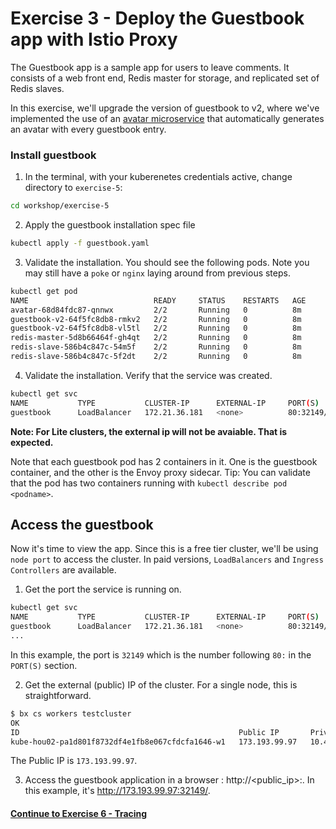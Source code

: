 # Exercise 3 - Deploy the Guestbook app with Istio Proxy

The Guestbook app is a sample app for users to leave comments. It consists of a web front end, Redis master for storage, and replicated set of Redis slaves.

In this exercise, we'll upgrade the version of guestbook to v2, where we've implemented the use of an [avatar microservice](https://github.com/tobiaslins/avatar/) that automatically generates an avatar with every guestbook entry.

### Install guestbook
1. In the terminal, with your kuberenetes credentials active, change directory to `exercise-5`:
  ```sh
  cd workshop/exercise-5
  ```
2. Apply the guestbook installation spec file
  ```sh
  kubectl apply -f guestbook.yaml
  ```

3. Validate the installation. You should see the following pods. Note you may still have a `poke` or `nginx` laying around from previous steps.

  ```sh
  kubectl get pod
  NAME                            READY     STATUS    RESTARTS   AGE
  avatar-68d84fdc87-qnnwx         2/2       Running   0          8m
  guestbook-v2-64f5fc8db8-rmkv2   2/2       Running   0          8m
  guestbook-v2-64f5fc8db8-vl5tl   2/2       Running   0          8m
  redis-master-5d8b66464f-gh4qt   2/2       Running   0          8m
  redis-slave-586b4c847c-54m5f    2/2       Running   0          8m
  redis-slave-586b4c847c-5f2dt    2/2       Running   0          8m
  ```

4. Validate the installation. Verify that the service was created.

```sh
kubectl get svc
NAME           TYPE           CLUSTER-IP      EXTERNAL-IP     PORT(S)        AGE
guestbook      LoadBalancer   172.21.36.181   <none>          80:32149/TCP   5d
```
**Note: For Lite clusters, the external ip will not be avaiable. That is expected.**


Note that each guestbook pod has 2 containers in it. One is the guestbook container, and the other is the Envoy proxy sidecar. Tip: You can validate that the pod has two containers running with ``kubectl describe pod <podname>``.


## Access the guestbook

Now it's time to view the app. Since this is a free tier cluster, we'll be using ``node port`` to access the cluster. In paid versions, ``LoadBalancers`` and ``Ingress Controllers`` are available.

1. Get the port the service is running on.

```sh
kubectl get svc
NAME           TYPE           CLUSTER-IP      EXTERNAL-IP     PORT(S)        AGE
guestbook      LoadBalancer   172.21.36.181   <none>          80:32149/TCP   5d
...
```

In this example, the port is ``32149`` which is the number following ``80:`` in the ``PORT(S)`` section.

2. Get the external (public) IP of the cluster. For a single node, this is straightforward.


```sh
$ bx cs workers testcluster
OK
ID                                                 Public IP       Private IP    Machine Type   State    Status   Zone    Version   
kube-hou02-pa1d801f8732df4e1fb8e067cfdcfa1646-w1   173.193.99.97   10.47.64.86   free           normal   Ready    hou02   1.9.8_1517 
```

The Public IP is ``173.193.99.97``.

3. Access the guestbook application in a browser : http://<public_ip>:<nodeport>. In this example, it's http://173.193.99.97:32149/.


#### [Continue to Exercise 6 - Tracing](../exercise-6/README.md)
